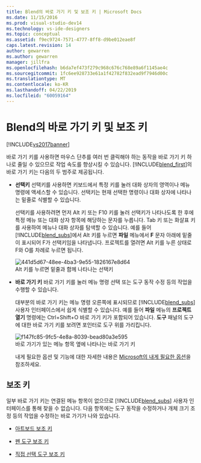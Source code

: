 ```yaml
---
title: Blend의 바로 가기 키 및 보조 키 | Microsoft Docs
ms.date: 11/15/2016
ms.prod: visual-studio-dev14
ms.technology: vs-ide-designers
ms.topic: conceptual
ms.assetid: f9ec9724-7571-4777-8ff8-d9be012eae8f
caps.latest.revision: 14
author: gewarren
ms.author: gewarren
manager: jillfra
ms.openlocfilehash: b6da7ef473f279c968c676c768e89a6f1145ae4c
ms.sourcegitcommit: 1fc6ee928733e61a1f42782f832ead9f7946d00c
ms.translationtype: MT
ms.contentlocale: ko-KR
ms.lasthandoff: 04/22/2019
ms.locfileid: "60059164"
---
```

# <a name="keyboard-shortcuts-and-modifier-keys-in-blend"></a>Blend의 바로 가기 키 및 보조 키
[!INCLUDE[vs2017banner](../includes/vs2017banner.md)]

바로 가기 키를 사용하면 마우스 단추를 여러 번 클릭해야 하는 동작을 바로 가기 키 하나로 줄일 수 있으므로 작업 속도를 향상시킬 수 있습니다. [!INCLUDE[blend_first](../includes/blend-first-md.md)]의 바로 가기 키는 다음의 두 범주로 제공됩니다.  
  
- **선택키** 선택키를 사용하면 키보드에서 특정 키를 눌러 대화 상자의 영역이나 메뉴 명령에 액세스할 수 있습니다. 선택키는 현재 선택한 명령이나 대화 상자에 나타나는 밑줄로 식별할 수 있습니다.  
  
   선택키를 사용하려면 먼저 Alt 키 또는 F10 키를 눌러 선택키가 나타나도록 한 후에 특정 메뉴 또는 대화 상자 항목에 해당하는 문자를 누릅니다. Tab 키 또는 화살표 키를 사용하여 메뉴나 대화 상자를 탐색할 수 있습니다. 예를 들어 [!INCLUDE[blend_subs](../includes/blend-subs-md.md)]에서 Alt 키를 누르면 **파일** 메뉴에서 **F** 문자 아래에 밑줄이 표시되어 F가 선택키임을 나타냅니다. 프로젝트를 열려면 Alt 키를 누른 상태로 F와 O를 차례로 누르면 됩니다.  
  
   ![](../designers/media/441d5d67-48ee-4ba3-9e55-1826167e8d64.png "441d5d67-48ee-4ba3-9e55-1826167e8d64")  
  Alt 키를 누르면 밑줄과 함께 나타나는 선택키  
  
- **바로 가기 키** 바로 가기 키를 눌러 메뉴 명령 선택 또는 도구 동작 수정 등의 작업을 수행할 수 있습니다.  
  
   대부분의 바로 가기 키는 메뉴 명령 오른쪽에 표시되므로 [!INCLUDE[blend_subs](../includes/blend-subs-md.md)] 사용자 인터페이스에서 쉽게 식별할 수 있습니다. 예를 들어 **파일** 메뉴의 **프로젝트 열기** 명령에는 Ctrl+Shift+O 바로 가기 키가 포함되어 있습니다. **도구** 패널의 도구에 대한 바로 가기 키를 보려면 포인터로 도구 위를 가리킵니다.  
  
   ![](../designers/media/f147fc85-9fc5-4e8a-8039-bead80a3e595.png "f147fc85-9fc5-4e8a-8039-bead80a3e595")  
  바로 가기가 있는 메뉴 항목 옆에 나타나는 바로 가기 키  
  
  내게 필요한 옵션 및 기능에 대한 자세한 내용은 [Microsoft의 내게 필요한 옵션](http://go.microsoft.com/fwlink/?LinkId=75069)을 참조하세요.  
  
## <a name="modifier-keys"></a>보조 키  
 일부 바로 가기 키는 연결된 메뉴 항목이 없으므로 [!INCLUDE[blend_subs](../includes/blend-subs-md.md)] 사용자 인터페이스를 통해 찾을 수 없습니다. 다음 항목에는 도구 동작을 수정하거나 개체 크기 조정 등의 작업을 수정하는 바로 가기가 나와 있습니다.  
  
- [아트보드 보조 키](../designers/artboard-modifier-keys-in-blend.md)  
  
- [펜 도구 보조 키](../designers/pen-tool-modifier-keys-in-blend.md)  
  
- [직접 선택 도구 보조 키](../designers/direct-selection-tool-modifier-keys-in-blend.md)
